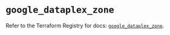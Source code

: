 # `google_dataplex_zone`

Refer to the Terraform Registry for docs: [`google_dataplex_zone`](https://registry.terraform.io/providers/hashicorp/google/6.39.0/docs/resources/dataplex_zone).

